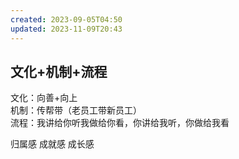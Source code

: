 ```yaml
---  
created: 2023-09-05T04:50  
updated: 2023-11-09T20:43  
---  
```

  
## 文化+机制+流程  
文化：向善+向上  
机制：传帮带（老员工带新员工）  
流程：我讲给你听我做给你看，你讲给我听，你做给我看    
  
  
  
  
  
归属感 成就感 成长感   
